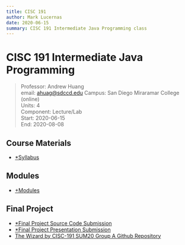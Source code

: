 ```yaml
---
title: CISC 191
author: Mark Lucernas
date: 2020-06-15
summary: CISC 191 Intermediate Java Programming class
---
```


# CISC 191 Intermediate Java Programming
> Professor: Andrew Huang<br>
> email: ahuag@sdccd.edu
> Campus: San Diego Miraramar College (online)<br>
> Units: 4<br>
> Component: Lecture/Lab<br>
> Start: 2020-06-15<br>
> End: 2020-08-08<br>


## Course Materials

  - [*Syllabus](file:../../../files/summer-2020/CISC-191/syllabus.pdf)


## Modules

  - [+Modules](modules/index)


## Final Project

  - [*Final Project Source Code Submission](file:../../../files/summer-2020/CISC-191/final-project/CISC191-SUM20-A-master.zip)
  - [*Final Project Presentation Submission](file:../../../files/summer-2020/CISC-191/final-project/FinalSubmissionGroupA_2.pdf)
  - [The Wizard by CISC-191 SUM20 Group A Github Repository](https://github.com/MiramarCISC/CISC191-SUM20-A)

